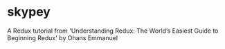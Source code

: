 # skypey
A Redux tutorial from 'Understanding Redux: The World’s Easiest Guide to Beginning Redux' by Ohans Emmanuel
